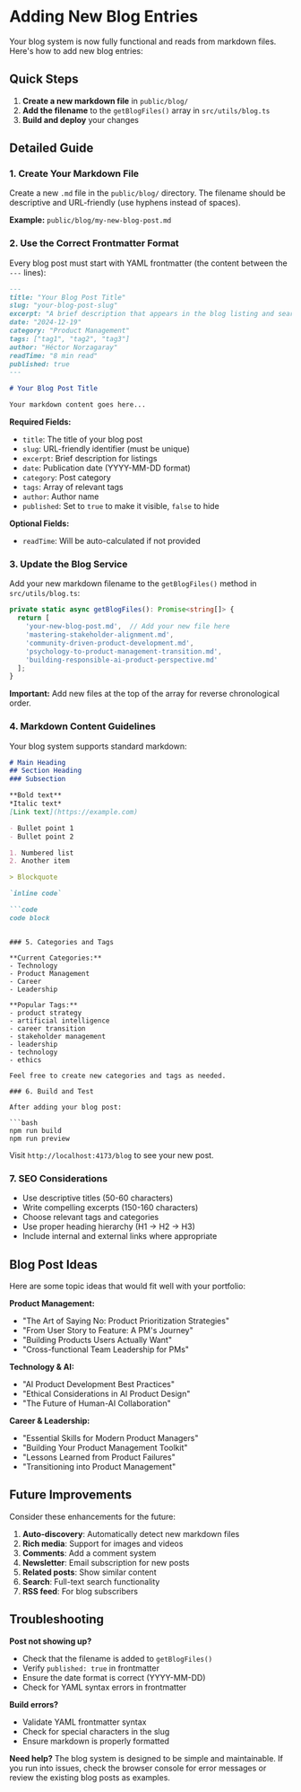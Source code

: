 # Adding New Blog Entries

Your blog system is now fully functional and reads from markdown files. Here's how to add new blog entries:

## Quick Steps

1. **Create a new markdown file** in `public/blog/`
2. **Add the filename** to the `getBlogFiles()` array in `src/utils/blog.ts`
3. **Build and deploy** your changes

## Detailed Guide

### 1. Create Your Markdown File

Create a new `.md` file in the `public/blog/` directory. The filename should be descriptive and URL-friendly (use hyphens instead of spaces).

**Example:** `public/blog/my-new-blog-post.md`

### 2. Use the Correct Frontmatter Format

Every blog post must start with YAML frontmatter (the content between the `---` lines):

```markdown
---
title: "Your Blog Post Title"
slug: "your-blog-post-slug"
excerpt: "A brief description that appears in the blog listing and search results"
date: "2024-12-19"
category: "Product Management"
tags: ["tag1", "tag2", "tag3"]
author: "Héctor Norzagaray"
readTime: "8 min read"
published: true
---

# Your Blog Post Title

Your markdown content goes here...
```

**Required Fields:**
- `title`: The title of your blog post
- `slug`: URL-friendly identifier (must be unique)
- `excerpt`: Brief description for listings
- `date`: Publication date (YYYY-MM-DD format)
- `category`: Post category
- `tags`: Array of relevant tags
- `author`: Author name
- `published`: Set to `true` to make it visible, `false` to hide

**Optional Fields:**
- `readTime`: Will be auto-calculated if not provided

### 3. Update the Blog Service

Add your new markdown filename to the `getBlogFiles()` method in `src/utils/blog.ts`:

```typescript
private static async getBlogFiles(): Promise<string[]> {
  return [
    'your-new-blog-post.md',  // Add your new file here
    'mastering-stakeholder-alignment.md',
    'community-driven-product-development.md',
    'psychology-to-product-management-transition.md',
    'building-responsible-ai-product-perspective.md'
  ];
}
```

**Important:** Add new files at the top of the array for reverse chronological order.

### 4. Markdown Content Guidelines

Your blog system supports standard markdown:

```markdown
# Main Heading
## Section Heading
### Subsection

**Bold text**
*Italic text*
[Link text](https://example.com)

- Bullet point 1
- Bullet point 2

1. Numbered list
2. Another item

> Blockquote

`inline code`

```code
code block
```
```

### 5. Categories and Tags

**Current Categories:**
- Technology
- Product Management
- Career
- Leadership

**Popular Tags:**
- product strategy
- artificial intelligence
- career transition
- stakeholder management
- leadership
- technology
- ethics

Feel free to create new categories and tags as needed.

### 6. Build and Test

After adding your blog post:

```bash
npm run build
npm run preview
```

Visit `http://localhost:4173/blog` to see your new post.

### 7. SEO Considerations

- Use descriptive titles (50-60 characters)
- Write compelling excerpts (150-160 characters)
- Choose relevant tags and categories
- Use proper heading hierarchy (H1 → H2 → H3)
- Include internal and external links where appropriate

## Blog Post Ideas

Here are some topic ideas that would fit well with your portfolio:

**Product Management:**
- "The Art of Saying No: Product Prioritization Strategies"
- "From User Story to Feature: A PM's Journey"
- "Building Products Users Actually Want"
- "Cross-functional Team Leadership for PMs"

**Technology & AI:**
- "AI Product Development Best Practices"
- "Ethical Considerations in AI Product Design"
- "The Future of Human-AI Collaboration"

**Career & Leadership:**
- "Essential Skills for Modern Product Managers"
- "Building Your Product Management Toolkit"
- "Lessons Learned from Product Failures"
- "Transitioning into Product Management"

## Future Improvements

Consider these enhancements for the future:

1. **Auto-discovery**: Automatically detect new markdown files
2. **Rich media**: Support for images and videos
3. **Comments**: Add a comment system
4. **Newsletter**: Email subscription for new posts
5. **Related posts**: Show similar content
6. **Search**: Full-text search functionality
7. **RSS feed**: For blog subscribers

## Troubleshooting

**Post not showing up?**
- Check that the filename is added to `getBlogFiles()`
- Verify `published: true` in frontmatter
- Ensure the date format is correct (YYYY-MM-DD)
- Check for YAML syntax errors in frontmatter

**Build errors?**
- Validate YAML frontmatter syntax
- Check for special characters in the slug
- Ensure markdown is properly formatted

**Need help?**
The blog system is designed to be simple and maintainable. If you run into issues, check the browser console for error messages or review the existing blog posts as examples.
